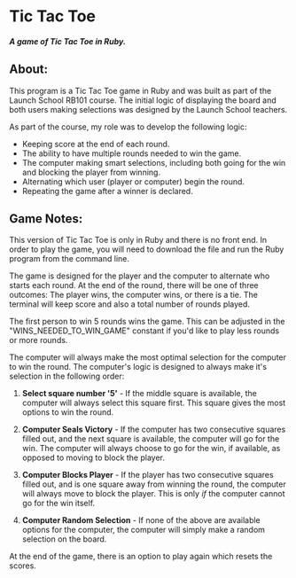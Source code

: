 # Tic Tac Toe
##### A game of Tic Tac Toe in Ruby.

## About:

This program is a Tic Tac Toe game in Ruby and was built as part of the Launch School RB101 course. The initial logic of displaying the board and both users making selections was designed by the Launch School teachers. 

As part of the course, my role was to develop the following logic:

* Keeping score at the end of each round.
* The ability to have multiple rounds needed to win the game.
* The computer making smart selections, including both going for the win and blocking the player from winning.
* Alternating which user (player or computer) begin the round.
* Repeating the game after a winner is declared.


## Game Notes:

This version of Tic Tac Toe is only in Ruby and there is no front end. In order to play the game, you will need to download the file and run the Ruby program from the command line.

The game is designed for the player and the computer to alternate who starts each round. At the end of the round, there will be one of three outcomes: The player wins, the computer wins, or there is a tie. The terminal will keep score and also a total number of rounds played.

The first person to win 5 rounds wins the game. This can be adjusted in the "WINS_NEEDED_TO_WIN_GAME" constant if you'd like to play less rounds or more rounds.

The computer will always make the most optimal selection for the computer to win the round. The computer's logic is designed to always make it's selection in the following order:

1. **Select square number '5'** - If the middle square is available, the computer will always select this square first. This square gives the most options to win the round.

2. **Computer Seals Victory** - If the computer has two consecutive squares filled out, and the next square is available, the computer will go for the win. The computer will always choose to go for the win, if available, as opposed to moving to block the player.

3. **Computer Blocks Player** - If the player has two consecutive squares filled out, and is one square away from winning the round, the computer will always move to block the player. This is only *if* the computer cannot go for the win itself.

4. **Computer Random Selection** - If none of the above are available options for the computer, the computer will simply make a random selection on the board.

At the end of the game, there is an option to play again which resets the scores.
